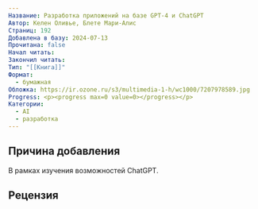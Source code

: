 ```yaml
---
Название: Разработка приложений на базе GPT-4 и ChatGPT
Автор: Келен Оливье, Блете Мари-Алис
Страниц: 192
Добавлена в базу: 2024-07-13
Прочитана: false
Начал читать: 
Закончил читать: 
Тип: "[[Книга]]"
Формат:
  - бумажная
Обложка: https://ir.ozone.ru/s3/multimedia-1-h/wc1000/7207978589.jpg
Progress: <p><progress max=0 value=0></progress></p>
Категории:
  - AI
  - разработка
---
```

## Причина добавления

В рамках изучения возможностей ChatGPT.

## Рецензия